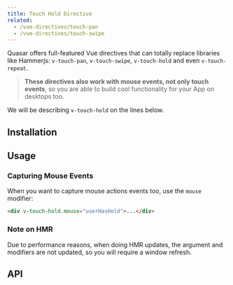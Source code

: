 ```yaml
---
title: Touch Hold Directive
related:
  - /vue-directives/touch-pan
  - /vue-directives/touch-swipe
---
```

Quasar offers full-featured Vue directives that can totally replace libraries like Hammerjs: `v-touch-pan`, `v-touch-swipe`, `v-touch-hold` and even `v-touch-repeat`.

> **These directives also work with mouse events, not only touch events**, so you are able to build cool functionality for your App on desktops too.

We will be describing `v-touch-hold` on the lines below.

## Installation
<doc-installation directives="TouchHold" />

## Usage
<doc-example title="Basic" file="TouchHold/Basic" />

<doc-example title="Custom wait time" file="TouchHold/CustomTimer" />

### Capturing Mouse Events
When you want to capture mouse actions events too, use the `mouse` modifier:
``` html
<div v-touch-hold.mouse="userHasHold">...</div>
```

### Note on HMR
Due to performance reasons, when doing HMR updates, the argument and modifiers are not updated, so you will require a window refresh.

## API
<doc-api file="TouchHold" />
